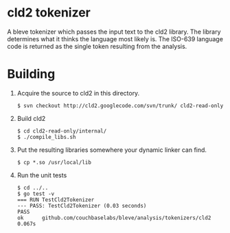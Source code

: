 # cld2 tokenizer

A bleve tokenizer which passes the input text to the cld2 library.  The library determines what it thinks the language most likely is.  The ISO-639 language code is returned as the single token resulting from the analysis.

# Building

1.  Acquire the source to cld2 in this directory.

        $ svn checkout http://cld2.googlecode.com/svn/trunk/ cld2-read-only

2.  Build cld2

        $ cd cld2-read-only/internal/
        $ ./compile_libs.sh


3.  Put the resulting libraries somewhere your dynamic linker can find.

        $ cp *.so /usr/local/lib

4.  Run the unit tests

        $ cd ../..
        $ go test -v
        === RUN TestCld2Tokenizer
        --- PASS: TestCld2Tokenizer (0.03 seconds)
        PASS
        ok  	github.com/couchbaselabs/bleve/analysis/tokenizers/cld2	0.067s